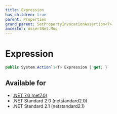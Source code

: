 ```yaml
---
title: Expression
has_children: true
parent: Properties
grand_parent: SetPropertyInvocationAssertion<T>
ancestor: AssertNet.Moq
---
```

# Expression

```csharp
public System.Action`1<T> Expression { get; }
```



## Available for
- [.NET 7.0 (net7.0)](https://versionsof.net/core/7.0/)
- .NET Standard 2.0 (netstandard2.0)
- .NET Standard 2.1 (netstandard2.1)
